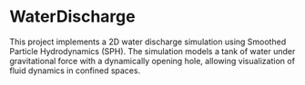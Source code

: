 # WaterDischarge
This project implements a 2D water discharge simulation using Smoothed Particle Hydrodynamics (SPH). The simulation models a tank of water under gravitational force with a dynamically opening hole, allowing visualization of fluid dynamics in confined spaces.
